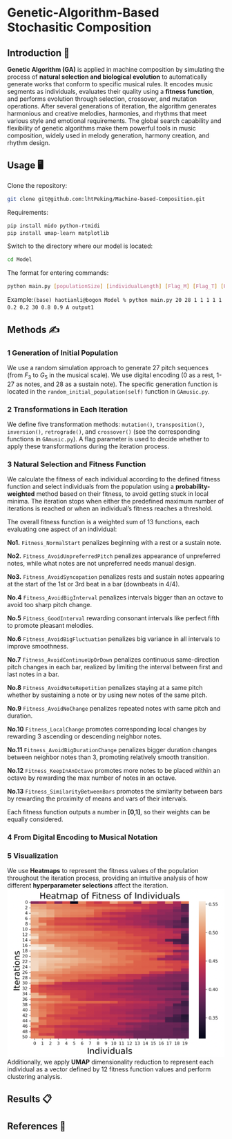 # Genetic-Algorithm-Based Stochasitic Composition

## Introduction 👋

**Genetic Algorithm (GA)** is applied in machine composition by simulating the process of **natural selection and biological evolution** to automatically generate works that conform to specific musical rules. It encodes music segments as individuals, evaluates their quality using a **fitness function**, and performs evolution through selection, crossover, and mutation operations. After several generations of iteration, the algorithm generates harmonious and creative melodies, harmonies, and rhythms that meet various style and emotional requirements. The global search capability and flexibility of genetic algorithms make them powerful tools in music composition, widely used in melody generation, harmony creation, and rhythm design.

## Usage 🖥️
Clone the repository:
``` bash
git clone git@github.com:lhtPeking/Machine-based-Composition.git
```
Requirements:
``` bash
pip install mido python-rtmidi
pip install umap-learn matplotlib
```
Switch to the directory where our model is located:
``` bash
cd Model
```
The format for entering commands:
``` bash
python main.py [populationSize] [individualLength] [Flag_M] [Flag_T] [Flag_I] [Flag_R] [Flag_C] [mutationRatio] [crossoverRatio] [maxIter] [fitness_Iter] [fitness_Final] [fitnessFunction] [fileName]
```

Example:```(base) haotianli@bogon Model % python main.py 20 28 1 1 1 1 1 0.2 0.2 30 0.8 0.9 A output1```

  

## Methods ✍️

### 1 Generation of Initial Population

We use a random simulation approach to generate 27 pitch sequences (from $F_3$ to $G_5$ in the musical scale). We use digital encoding (0 as a rest, 1-27 as notes, and 28 as a sustain note). The specific generation function is located in the ```random_initial_population(self)``` function in ```GAmusic.py```.

### 2 Transformations in Each Iteration

We define five transformation methods: ```mutation()```, ```transposition()```, ```inversion()```, ```retrograde()```, and ```crossover()``` (see the corresponding functions in ```GAmusic.py```). A flag parameter is used to decide whether to apply these transformations during the iteration process.

### 3 Natural Selection and Fitness Function

We calculate the fitness of each individual according to the defined fitness function and select individuals from the population using a **probability-weighted** method based on their fitness, to avoid getting stuck in local minima. The iteration stops when either the predefined maximum number of iterations is reached or when an individual’s fitness reaches a threshold.

The overall fitness function is a weighted sum of 13 functions, each evaluating one aspect of an individual:

**No1.** ```Fitness_NormalStart``` penalizes beginning with a rest or a sustain note.

**No2.** ```Fitness_AvoidUnpreferredPitch``` penalizes appearance of unpreferred notes, while what notes are not unpreferred needs manual design.

**No3.** ```Fitness_AvoidSyncopation``` penalizes rests and sustain notes appearing at the start of the 1st or 3rd beat in a bar (downbeats in 4/4).

**No.4** ```Fitness_AvoidBigInterval``` penalizes intervals bigger than an octave to avoid too sharp pitch change.

**No.5** ```Fitness_GoodInterval``` rewarding consonant intervals like perfect fifth to promote pleasant melodies.

**No.6** ```Fitness_AvoidBigFluctuation``` penalizes big variance in all intervals to improve smoothness.

**No.7** ```Fitness_AvoidContinueUpOrDown``` penalizes continuous same-direction pitch changes in each bar, realized by limiting the interval between first and last notes in a bar.

**No.8** ```Fitness_AvoidNoteRepetition``` penalizes staying at a same pitch whether by sustaining a note or by using new notes of the same pitch.

**No.9** ```Fitness_AvoidNoChange``` penalizes repeated notes with same pitch and duration.

**No.10** ```Fitness_LocalChange``` promotes corresponding local changes by rewarding 3 ascending or descending neighbor notes.

**No.11** ```Fitness_AvoidBigDurationChange``` penalizes bigger duration changes between neighbor notes than 3, promoting relatively smooth transition.

**No.12** ```Fitness_KeepInAnOctave``` promotes more notes to be placed within an octave by rewarding the max number of notes in an octave.

**No.13** ```Fitness_SimilarityBetweenBars``` promotes the similarity between bars by rewarding the proximity of means and vars of their intervals.

Each fitness function outputs a number in **[0,1]**, so their weights can be equally considered.

### 4 From Digital Encoding to Musical Notation

### 5 Visualization

We use **Heatmaps** to represent the fitness values of the population throughout the iteration process, providing an intuitive analysis of how different **hyperparameter selections** affect the iteration. 
![Heatmap-example](./Results/Example-Heatmap.png)
Additionally, we apply **UMAP** dimensionality reduction to represent each individual as a vector defined by 12 fitness function values and perform clustering analysis.

## Results 📋

  

## References 📜
  

